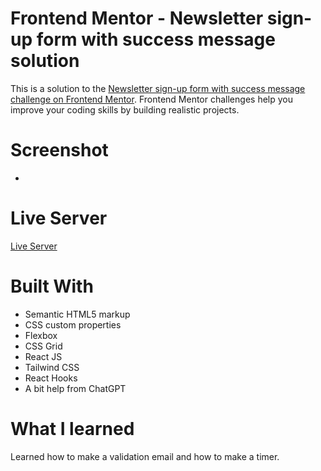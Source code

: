 # Frontend Mentor - Newsletter sign-up form with success message solution

This is a solution to the [Newsletter sign-up form with success message challenge on Frontend Mentor](https://www.frontendmentor.io/challenges/newsletter-signup-form-with-success-message-3FC1AZbNrv). Frontend Mentor challenges help you improve your coding skills by building realistic projects.

# Screenshot

- [](chrome_WJg9Ukqfdr.png)

# Live Server

[Live Server](https://newsletter-sign-up213.netlify.app/)

# Built With

- Semantic HTML5 markup
- CSS custom properties
- Flexbox
- CSS Grid
- React JS
- Tailwind CSS
- React Hooks
- A bit help from ChatGPT

# What I learned

Learned how to make a validation email and how to make a timer.
